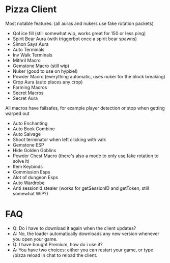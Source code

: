 # Pizza Client



Most notable features: (all auras and nukers use fake rotation packets)
- Qol ice fill (still somewhat wip, works great for 150 or less ping)
- Spirit Bear Aura (with triggerbot once a spirit bear spawns)
- Simon Says Aura
- Auto Terminals
- Inv Walk Terminals
- Mithril Macro
- Gemstone Macro (still wip)
- Nuker (good to use on hypixel)
- Powder Macro (everything automatic, uses nuker for the block breaking)
- Crop Aura (auto places any crop)
- Farming Macros
- Secret Macros
- Secret Aura

All macros have failsafes, for example player detection or stop when getting warped out
- Auto Enchanting
- Auto Book Combine
- Auto Salvage
- Shoot terminator when left clicking with valk
- Gemstone ESP
- Hide Golden Goblins
- Powder Chest Macro (there's also a mode to only use fake rotation to solve it)
- Item Keybinds
- Commission Esps
- Alot of dungeon Esps
- Auto Wardrobe
- Anti sessionid stealer (works for getSessionID and getToken, still somewhat WIP?)

# FAQ
- Q: Do i have to download it again when the client updates?
- A: No, the loader automatically downloads any new version whenever you open your game.
- Q: I have bought Premium, how do i use it?
- A: You have two choices: either you can restart your game, or type /pizza reload in chat to reload the client.
